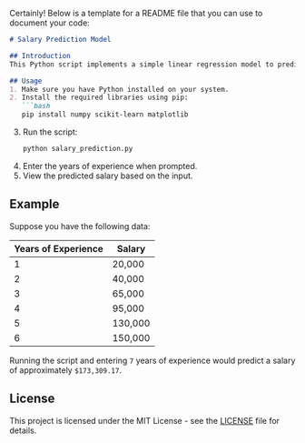Certainly! Below is a template for a README file that you can use to document your code:

```markdown
# Salary Prediction Model

## Introduction
This Python script implements a simple linear regression model to predict salary based on years of experience. It utilizes the scikit-learn library for model training and matplotlib for visualization.

## Usage
1. Make sure you have Python installed on your system.
2. Install the required libraries using pip:
   ```bash
   pip install numpy scikit-learn matplotlib
   ```
3. Run the script:
   ```bash
   python salary_prediction.py
   ```
4. Enter the years of experience when prompted.
5. View the predicted salary based on the input.

## Example
Suppose you have the following data:

| Years of Experience | Salary   |
|---------------------|----------|
| 1                   | 20,000   |
| 2                   | 40,000   |
| 3                   | 65,000   |
| 4                   | 95,000   |
| 5                   | 130,000  |
| 6                   | 150,000  |

Running the script and entering `7` years of experience would predict a salary of approximately `$173,309.17`.

## License
This project is licensed under the MIT License - see the [LICENSE](LICENSE) file for details.
